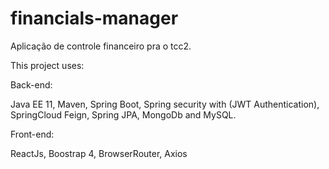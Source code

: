 # financials-manager
Aplicação de controle financeiro pra o tcc2.

This project uses:

Back-end:

Java EE 11, Maven, Spring Boot, Spring security with (JWT Authentication), SpringCloud Feign, Spring JPA, MongoDb and MySQL.


Front-end:


ReactJs, Boostrap 4, BrowserRouter, Axios
